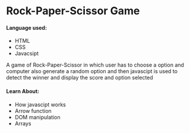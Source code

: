<!DOCTYPE html>
<html>
  <head>
    <title>Hello World!</title>
  </head>
  <body>
    <h1> Rock-Paper-Scissor Game</h1>
    <h4> Language used: </h4>
    <ul>
      <li> HTML </li>
      <li> CSS </li>
      <li> Javacsipt </li>
    </ul>
    <p> A game of Rock-Paper-Scissor in which user has to choose a option and computer also generate a random option and then javascipt is used to detect the winner and display the score and option selected</p>
    <h4> Learn About: </h4>
    <ul>
      <li> How javascipt works </li>
      <li> Arrow function </li>
      <li> DOM manipulation </li>
      <li> Arrays </li>
    </ul>
  </body>
</html>
